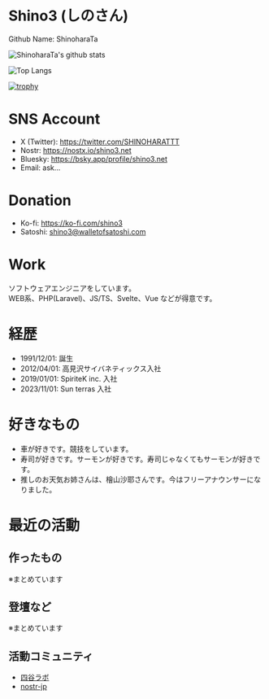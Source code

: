 # Shino3 (しのさん)

Github Name: ShinoharaTa

![ShinoharaTa's github stats](https://github-readme-stats.vercel.app/api?username=ShinoharaTa&show_icons=true&count_private=true&line_height=40&theme=vue-dark)

![Top Langs](https://github-readme-stats.vercel.app/api/top-langs/?username=ShinoharaTa&hide=html&theme=vue-dark)

[![trophy](https://github-profile-trophy.vercel.app/?username=ShinoharaTa&theme=discord)](https://github.com/ryo-ma/github-profile-trophy)

# SNS Account

- X (Twitter): https://twitter.com/SHINOHARATTT
- Nostr: https://nostx.io/shino3.net
- Bluesky: https://bsky.app/profile/shino3.net
- Email: ask...

# Donation

- Ko-fi: https://ko-fi.com/shino3
- Satoshi: shino3@walletofsatoshi.com

# Work

ソフトウェアエンジニアをしています。  
WEB系、PHP(Laravel)、JS/TS、Svelte、Vue などが得意です。

# 経歴

- 1991/12/01: 誕生
- 2012/04/01: 高見沢サイバネティックス入社
- 2019/01/01: SpiriteK inc. 入社
- 2023/11/01: Sun terras 入社

# 好きなもの

- 車が好きです。競技をしています。
- 寿司が好きです。サーモンが好きです。寿司じゃなくてもサーモンが好きです。
- 推しのお天気お姉さんは、檜山沙耶さんです。今はフリーアナウンサーになりました。

# 最近の活動

## 作ったもの

※まとめています

## 登壇など

※まとめています

## 活動コミュニティ

- [四谷ラボ](https://github.com/428lab)
- [nostr-jp](https://github.com/nostr-jp)

